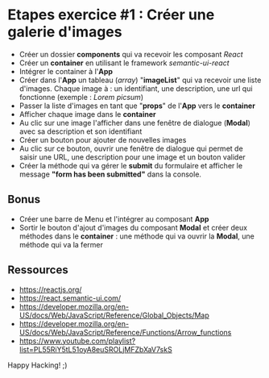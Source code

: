 # Etapes  exercice #1 : Créer une galerie d'images

 - Créer un dossier **components** qui va recevoir les composant *React*
 - Créer un **container** en utilisant le framework *semantic-ui-react*
 - Intégrer le container à l'**App**
 - Créer dans l'**App** un tableau (*array*) "**imageList**" qui va recevoir une liste d'images. Chaque image à : un identifiant, une description, une url qui fonctionne (exemple : *Lorem picsum*)
 - Passer la liste d'images en tant que "**props**" de l'**App** vers le **container**
 - Afficher chaque image dans le **container** 
 - Au clic sur une image l'afficher dans une fenêtre de dialogue (**Modal**) avec sa description et son identifiant
 - Créer un bouton pour ajouter de nouvelles images
 - Au clic sur ce bouton, ouvrir une fenêtre de dialogue qui permet de saisir une URL, une description pour une image et un bouton valider
 - Créer la méthode qui va gérer le **submit** du formulaire et afficher le message **"form has been submitted"** dans la console.


## Bonus
 - Créer une barre de Menu et l'intégrer au composant **App**
 - Sortir le bouton d'ajout d'images du composant **Modal** et créer deux méthodes dans le **container** : une méthode qui va ouvrir la **Modal**, une méthode qui va la fermer

## Ressources
 - https://reactjs.org/
 - https://react.semantic-ui.com/
 - https://developer.mozilla.org/en-US/docs/Web/JavaScript/Reference/Global_Objects/Map
 - https://developer.mozilla.org/en-US/docs/Web/JavaScript/Reference/Functions/Arrow_functions
 - https://www.youtube.com/playlist?list=PL55RiY5tL51oyA8euSROLjMFZbXaV7skS

 Happy Hacking! ;)
 